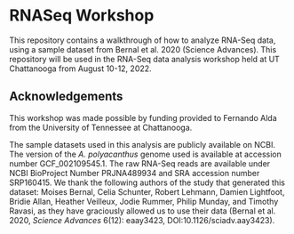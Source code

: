 # RNASeq Workshop
This repository contains a walkthrough of how to analyze RNA-Seq data, using a sample dataset from Bernal et al. 2020 (Science Advances). This repository will be used in the RNA-Seq data analysis workshop held at UT Chattanooga from August 10-12, 2022.

## Acknowledgements
This workshop was made possible by funding provided to Fernando Alda from the University of Tennessee at Chattanooga. 

The sample datasets used in this analysis are publicly available on NCBI. The version of the *A. polyacanthus* genome used is available at accession number GCF_002109545.1. The raw RNA-Seq reads are available under NCBI BioProject Number PRJNA489934 and SRA accession number SRP160415. We thank the following authors of the study that generated this dataset: Moises Bernal, Celia Schunter, Robert Lehmann, Damien Lightfoot, Bridie Allan, Heather Veilleux, Jodie Rummer, Philip Munday, and Timothy Ravasi, as they have graciously allowed us to use their data (Bernal et al. 2020, *Science Advances* 6(12): eaay3423, DOI:10.1126/sciadv.aay3423). 
